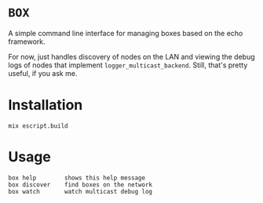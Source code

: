 `BOX`
===

A simple command line interface for managing boxes based on the echo
framework.

For now, just handles discovery of nodes on the LAN and viewing the
debug logs of nodes that implement `logger_multicast_backend`.  Still,
that's pretty useful, if you ask me.

# Installation

	mix escript.build

# Usage

	box help		shows this help message
	box discover	find boxes on the network
	box watch		watch multicast debug log

